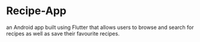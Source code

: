 # Recipe-App
an Android app built using Flutter that allows users to browse and search for recipes as well as save their favourite recipes.
